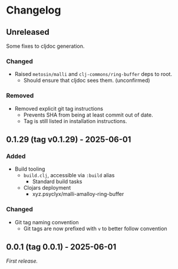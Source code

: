 # Changelog

## Unreleased

Some fixes to cljdoc generation.

### Changed

- Raised `metosin/malli` and `clj-commons/ring-buffer` deps to root.
  - Should ensure that cljdoc sees them. (unconfirmed)

### Removed

- Removed explicit git tag instructions
  - Prevents SHA from being at least commit out of date.
  - Tag is still listed in installation instructions.

## 0.1.29 (tag v0.1.29) - 2025-06-01

### Added

- Build tooling
  - `build.clj`, accessible via `:build` alias
    - Standard build tasks
  - Clojars deployment
    - xyz.psyclyx/malli-amalloy-ring-buffer


### Changed

- Git tag naming convention
  - Git tags are now prefixed with `v` to better follow convention

## 0.0.1 (tag 0.0.1) - 2025-06-01

_First release._
